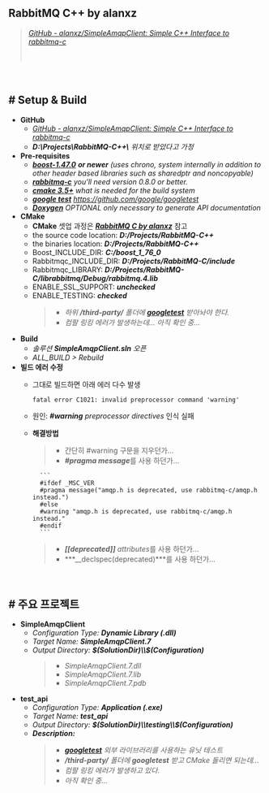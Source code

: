 ## RabbitMQ C++ by alanxz
> [*GitHub - alanxz/SimpleAmqpClient: Simple C++ Interface to rabbitmq-c*](https://github.com/alanxz/SimpleAmqpClient)
>
> ‌

　

## # Setup & Build

- **GitHub**
    - [*GitHub - alanxz/SimpleAmqpClient: Simple C++ Interface to rabbitmq-c*](https://github.com/alanxz/SimpleAmqpClient)
    - ***D:\Projects\RabbitMQ-C++\\*** *위치로 받았다고 가정*
- **Pre-requisites**
    - [***boost-1.47.0***](http://www.boost.org/) ***or newer*** *(uses chrono, system internally in addition to other header based libraries such as sharedptr and noncopyable)*
    - [***rabbitmq-c***](http://github.com/alanxz/rabbitmq-c) *you'll need version 0.8.0 or better.*
    - [***cmake 3.5+***](http://www.cmake.org/) *what is needed for the build system*
    - [***google test***](https://github.com/google/googletest) *https://github.com/google/googletest*
    - [***Doxygen***](http://www.stack.nl/~dimitri/doxygen/) *OPTIONAL only necessary to generate API documentation*
- **CMake**
    - **CMake** 셋업 과정은 [***RabbitMQ C by alanxz***](https://github.com/icodes-studio/wiki/blob/main/STUDY%2BRND/RabbitMQ/Tutorials/C/Tutorial%2000%20-%20Setup.md) 참고
    - the source code location: ***D:/Projects/RabbitMQ-C++***
    - the binaries location: ***D:/Projects/RabbitMQ-C++***
    - Boost_INCLUDE_DIR: ***C:/boost_1_76_0***
    - Rabbitmqc_INCLUDE_DIR: ***D:/Projects/RabbitMQ-C/include***
    - Rabbitmqc_LIBRARY: ***D:/Projects/RabbitMQ-C/librabbitmq/Debug/rabbitmq.4.lib***
    - ENABLE_SSL_SUPPORT: ***unchecked***
    - ENABLE_TESTING: ***checked***
        > - *하위 **/third-party/** 폴더에* [***googletest***](https://github.com/google/googletest) *받아놔야 한다.*
        > - *컴팔 링킹 에러가 발생하는데... 아직 확인 중...*
- **Build**
    - *솔루션 **SimpleAmqpClient.sln** 오픈*
    - *ALL_BUILD > Rebuild*
- **빌드 에러 수정**
    - 그대로 빌드하면 아래 에러 다수 발생
        ```
        fatal error C1021: invalid preprocessor command 'warning'
        ```
    - 원인: ***#warning*** *preprocessor directives* 인식 실패
    - **해결방법**
        > - 간단히 #warning 구문을 지우던가...
        > - ***#pragma message***를 사용 하던가...

            ```
            #ifdef _MSC_VER
            #pragma message("amqp.h is deprecated, use rabbitmq-c/amqp.h instead.")
            #else
            #warning "amqp.h is deprecated, use rabbitmq-c/amqp.h instead."
            #endif
            ```
            
        > - ***[[deprecated]]*** *attributes*를 사용 하던가...
        > - ***__declspec(deprecated)***를 사용 하던가...


　

## # 주요 프로젝트

- **SimpleAmqpClient**
    - *Configuration Type:* ***Dynamic Library (.dll)***
    - *Target Name:* ***SimpleAmqpClient.7***
    - *Output Directory:* ***$(SolutionDir)\\$(Configuration)***
        > - *SimpleAmqpClient.7.dll*
        > - *SimpleAmqpClient.7.lib*
        > - *SimpleAmqpClient.7.pdb*
- **test_api**
    - *Configuration Type:* ***Application (.exe)***
    - *Target Name:* ***test_api***
    - *Output Directory:* ***$(SolutionDir)\\testing\\$(Configuration)***
    - ***Description:***
        > - [***googletest***](https://github.com/google/googletest) *외부 라이브러리를 사용하는 유닛 테스트*
        > - ***/third-party/*** *폴더에* ***googletest*** *받고 CMake 돌리면 되는데...*
        > - *컴팔 링킹 에러가 발생하고 있다.*
        > - *아직 확인 중...*
